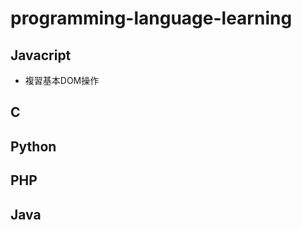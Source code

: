 # programming-language-learning

## Javacript 

- 複習基本DOM操作 


## C


## Python



## PHP


## Java


